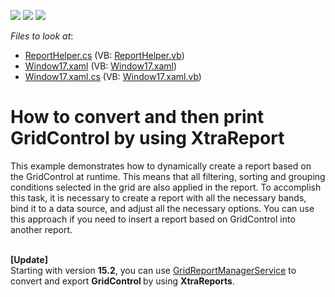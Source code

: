 <!-- default badges list -->
![](https://img.shields.io/endpoint?url=https://codecentral.devexpress.com/api/v1/VersionRange/128649044/16.1.4%2B)
[![](https://img.shields.io/badge/Open_in_DevExpress_Support_Center-FF7200?style=flat-square&logo=DevExpress&logoColor=white)](https://supportcenter.devexpress.com/ticket/details/E4658)
[![](https://img.shields.io/badge/📖_How_to_use_DevExpress_Examples-e9f6fc?style=flat-square)](https://docs.devexpress.com/GeneralInformation/403183)
<!-- default badges end -->
<!-- default file list -->
*Files to look at*:

* [ReportHelper.cs](./CS/DXGridSample/ReportHelper.cs) (VB: [ReportHelper.vb](./VB/DXGridSample/ReportHelper.vb))
* [Window17.xaml](./CS/DXGridSample/Window17.xaml) (VB: [Window17.xaml](./VB/DXGridSample/Window17.xaml))
* [Window17.xaml.cs](./CS/DXGridSample/Window17.xaml.cs) (VB: [Window17.xaml.vb](./VB/DXGridSample/Window17.xaml.vb))
<!-- default file list end -->
# How to convert and then print GridControl by using XtraReport


<p>This example demonstrates how to dynamically create a report based on the GridControl at runtime. This means that all filtering, sorting and grouping conditions selected in the grid are also applied in the report. To accomplish this task, it is necessary to create a report with all the necessary bands, bind it to a data source, and adjust all the necessary options. You can use this approach if you need to insert a report based on GridControl into another report.<br><br></p>
<p><strong>[Update]<br></strong>Starting with version <strong>15.2</strong>, you can use <a href="https://documentation.devexpress.com/WPF/CustomDocument115300.aspx">GridReportManagerService</a> to convert and export <strong>GridControl </strong>by using <strong>XtraReports</strong>.</p>

<br/>


